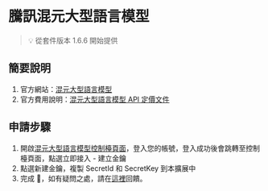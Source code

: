 # 騰訊混元大型語言模型

> 💡 從套件版本 1.6.6 開始提供

## 簡要說明

1. 官方網站：[混元大型語言模型](https://hunyuan.tencent.com/)
2. 官方費用說明：[混元大型語言模型 API 定價文件](https://cloud.tencent.com/document/product/1729/97731)

## 申請步驟

1. 開啟[混元大型語言模型控制檯頁面](https://console.cloud.tencent.com/hunyuan/start)，登入您的帳號，登入成功後會跳轉至控制檯頁面，點選立即接入 - 建立金鑰
2. 點選新建金鑰，複製 SecretId 和 SecretKey 到本擴展中
3. 完成 🎉，如有疑問之處，請在[這裡](https://github.com/immersive-translate/immersive-translate/issues/137)回饋。
